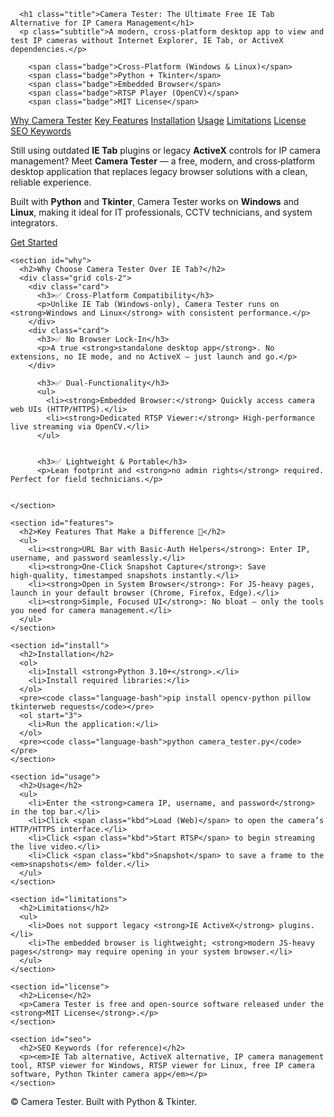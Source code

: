 
      <h1 class="title">Camera Tester: The Ultimate Free IE Tab Alternative for IP Camera Management</h1>
      <p class="subtitle">A modern, cross‑platform desktop app to view and test IP cameras without Internet Explorer, IE Tab, or ActiveX dependencies.</p>
     
        <span class="badge">Cross‑Platform (Windows & Linux)</span>
        <span class="badge">Python + Tkinter</span>
        <span class="badge">Embedded Browser</span>
        <span class="badge">RTSP Player (OpenCV)</span>
        <span class="badge">MIT License</span>
      
  </header>

  <nav class="toc">
    <div class="container">
      <a href="#why">Why Camera Tester</a>
      <a href="#features">Key Features</a>
      <a href="#install">Installation</a>
      <a href="#usage">Usage</a>
      <a href="#limitations">Limitations</a>
      <a href="#license">License</a>
      <a href="#seo">SEO Keywords</a>
    </div>
  </nav>

  <main class="container">
    <section id="intro">
      <div class="card">
        <p>Still using outdated <strong>IE Tab</strong> plugins or legacy <strong>ActiveX</strong> controls for IP camera management? Meet <strong>Camera Tester</strong> — a free, modern, and cross‑platform desktop application that replaces legacy browser solutions with a clean, reliable experience.</p>
        <p>Built with <strong>Python</strong> and <strong>Tkinter</strong>, Camera Tester works on <strong>Windows</strong> and <strong>Linux</strong>, making it ideal for IT professionals, CCTV technicians, and system integrators.</p>
        <p><a class="cta" href="#install">Get Started</a></p>
      </div>
    </section>

    <section id="why">
      <h2>Why Choose Camera Tester Over IE Tab?</h2>
      <div class="grid cols-2">
        <div class="card">
          <h3>✅ Cross‑Platform Compatibility</h3>
          <p>Unlike IE Tab (Windows‑only), Camera Tester runs on <strong>Windows and Linux</strong> with consistent performance.</p>
        </div>
        <div class="card">
          <h3>✅ No Browser Lock‑In</h3>
          <p>A true <strong>standalone desktop app</strong>. No extensions, no IE mode, and no ActiveX — just launch and go.</p>
        </div>
        
          <h3>✅ Dual‑Functionality</h3>
          <ul>
            <li><strong>Embedded Browser:</strong> Quickly access camera web UIs (HTTP/HTTPS).</li>
            <li><strong>Dedicated RTSP Viewer:</strong> High‑performance live streaming via OpenCV.</li>
          </ul>
        
        
          <h3>✅ Lightweight & Portable</h3>
          <p>Lean footprint and <strong>no admin rights</strong> required. Perfect for field technicians.</p>
        
      
    </section>

    <section id="features">
      <h2>Key Features That Make a Difference 🚀</h2>
      <ul>
        <li><strong>URL Bar with Basic‑Auth Helpers</strong>: Enter IP, username, and password seamlessly.</li>
        <li><strong>One‑Click Snapshot Capture</strong>: Save high‑quality, timestamped snapshots instantly.</li>
        <li><strong>Open in System Browser</strong>: For JS‑heavy pages, launch in your default browser (Chrome, Firefox, Edge).</li>
        <li><strong>Simple, Focused UI</strong>: No bloat — only the tools you need for camera management.</li>
      </ul>
    </section>

    <section id="install">
      <h2>Installation</h2>
      <ol>
        <li>Install <strong>Python 3.10+</strong>.</li>
        <li>Install required libraries:</li>
      </ol>
      <pre><code class="language-bash">pip install opencv-python pillow tkinterweb requests</code></pre>
      <ol start="3">
        <li>Run the application:</li>
      </ol>
      <pre><code class="language-bash">python camera_tester.py</code></pre>
    </section>

    <section id="usage">
      <h2>Usage</h2>
      <ul>
        <li>Enter the <strong>camera IP, username, and password</strong> in the top bar.</li>
        <li>Click <span class="kbd">Load (Web)</span> to open the camera’s HTTP/HTTPS interface.</li>
        <li>Click <span class="kbd">Start RTSP</span> to begin streaming the live video.</li>
        <li>Click <span class="kbd">Snapshot</span> to save a frame to the <em>snapshots</em> folder.</li>
      </ul>
    </section>

    <section id="limitations">
      <h2>Limitations</h2>
      <ul>
        <li>Does not support legacy <strong>IE ActiveX</strong> plugins.</li>
        <li>The embedded browser is lightweight; <strong>modern JS‑heavy pages</strong> may require opening in your system browser.</li>
      </ul>
    </section>

    <section id="license">
      <h2>License</h2>
      <p>Camera Tester is free and open‑source software released under the <strong>MIT License</strong>.</p>
    </section>

    <section id="seo">
      <h2>SEO Keywords (for reference)</h2>
      <p><em>IE Tab alternative, ActiveX alternative, IP camera management tool, RTSP viewer for Windows, RTSP viewer for Linux, free IP camera software, Python Tkinter camera app</em></p>
    </section>
  </main>

  <footer>
    <div class="container">
      <p>© <span id="year"></span> Camera Tester. Built with Python & Tkinter.</p>
    </div>
  </footer>

  <script>
    document.getElementById('year').textContent = new Date().getFullYear();
  </script>
</body>
</html>
